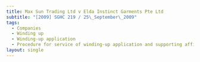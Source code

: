 ```yaml
---
title: Max Sun Trading Ltd v Elda Instinct Garments Pte Ltd
subtitle: "[2009] SGHC 219 / 25\_September\_2009"
tags:
  - Companies
  - Winding up
  - Winding-up application
  - Procedure for service of winding-up application and supporting affidavit
layout: single
---
```


